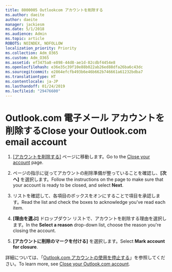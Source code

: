 ```yaml
---
title: 8000005 Outlookcom アカウントを削除する
ms.author: daeite
author: daeite
manager: jackiesm
ms.date: 5/1/2018
ms.audience: Admin
ms.topic: article
ROBOTS: NOINDEX, NOFOLLOW
localization_priority: Priority
ms.collection: Adm_O365
ms.custom: Adm_O365
ms.assetid: ef3475a8-e898-44d8-ae1d-82cdbf4454e8
ms.openlocfilehash: e36e35c39f10e88b022ab26ed88dfa26ba6c43dc
ms.sourcegitcommit: e2864efcfb493b6e46b662b746661a61232bdba7
ms.translationtype: HT
ms.contentlocale: ja-JP
ms.lasthandoff: 01/24/2019
ms.locfileid: "29476600"
---
```

# <a name="close-your-outlookcom-email-account"></a><span data-ttu-id="c190b-102">Outlook.com 電子メール アカウントを削除する</span><span class="sxs-lookup"><span data-stu-id="c190b-102">Close your Outlook.com email account</span></span>

1. <span data-ttu-id="c190b-103">[[アカウントを削除する]](https://go.microsoft.com/fwlink/p/?linkid=845493) ページに移動します。</span><span class="sxs-lookup"><span data-stu-id="c190b-103">Go to the [Close your account](https://go.microsoft.com/fwlink/p/?linkid=845493) page.</span></span> 
    
2. <span data-ttu-id="c190b-104">ページの指示に従ってアカウントの削除準備が整っていることを確認し、**[次へ]** を選択します。</span><span class="sxs-lookup"><span data-stu-id="c190b-104">Follow the instructions on the page to make sure that your account is ready to be closed, and select **Next**.</span></span> 
    
3. <span data-ttu-id="c190b-105">リストを確認して、各項目のボックスをオンにすることで項目を承認します。</span><span class="sxs-lookup"><span data-stu-id="c190b-105">Read the list and check the boxes to acknowledge you've read each item.</span></span>
    
4. <span data-ttu-id="c190b-106">**[理由を選ぶ]** ドロップダウン リストで、アカウントを削除する理由を選択します。</span><span class="sxs-lookup"><span data-stu-id="c190b-106">In the **Select a reason** drop-down list, choose the reason you're closing the account.</span></span> 
    
5. <span data-ttu-id="c190b-107">**[アカウントに削除のマークを付ける]** を選択します。</span><span class="sxs-lookup"><span data-stu-id="c190b-107">Select **Mark account for closure**.</span></span> 
    
<span data-ttu-id="c190b-108">詳細については、「[Outlook.com アカウントの使用を停止する](https://go.microsoft.com/fwlink/p/?linkid=873106)[](https://support.office.com/article/564b801e-2a47-4cb2-afa8-12ead3185038.aspx)」を参照してください。</span><span class="sxs-lookup"><span data-stu-id="c190b-108">To learn more, see [Close your Outlook.com account](https://go.microsoft.com/fwlink/p/?linkid=873106)[](https://support.office.com/article/564b801e-2a47-4cb2-afa8-12ead3185038.aspx).</span></span>
  

